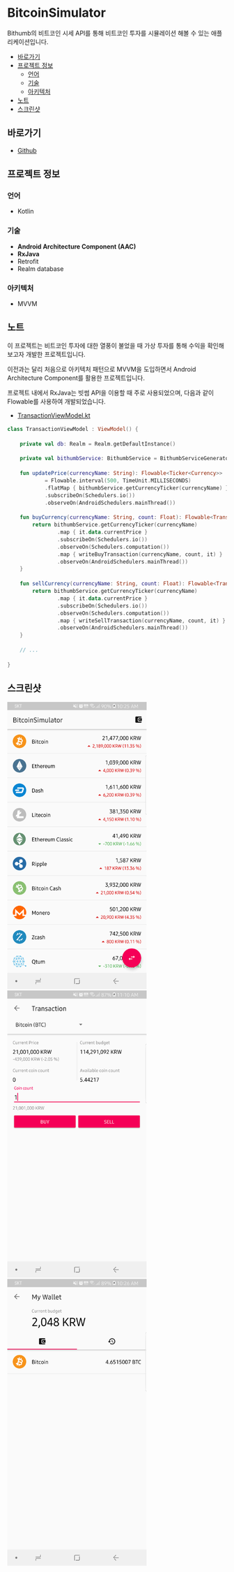 # BitcoinSimulator

Bithumb의 비트코인 시세 API를 통해 비트코인 투자를 시뮬레이션 해볼 수 있는 애플리케이션입니다.

- [바로가기](#바로가기)
- [프로젝트 정보](#프로젝트-정보)
  - [언어](#언어)
  - [기술](#기술)
  - [아키텍처](#아키텍처)
- [노트](#노트)
- [스크린샷](#스크린샷)


## 바로가기

- [Github](https://github.com/namhyun-gu/BitcoinSimulator)

## 프로젝트 정보

### 언어

- Kotlin

### 기술

- **Android Architecture Component (AAC)**
- **RxJava**
- Retrofit
- Realm database

### 아키텍처

- MVVM

## 노트

이 프로젝트는 비트코인 투자에 대한 열풍이 불었을 때 가상 투자를 통해 수익을 확인해보고자 개발한 프로젝트입니다.

이전과는 달리 처음으로 아키텍처 패턴으로 MVVM을 도입하면서 Android Architecture Component를 활용한 프로젝트입니다.

프로젝트 내에서 RxJava는 빗썸 API을 이용할 때 주로 사용되었으며, 다음과 같이 Flowable를 사용하여 개발되었습니다.

- [TransactionViewModel.kt](https://github.com/namhyun-gu/BitcoinSimulator/blob/master/app/src/main/java/dev/namhyun/bitcoinsimulator/transaction/TransactionViewModel.kt)

```kotlin
class TransactionViewModel : ViewModel() {

    private val db: Realm = Realm.getDefaultInstance()

    private val bithumbService: BithumbService = BithumbServiceGenerator.generate()

    fun updatePrice(currencyName: String): Flowable<Ticker<Currency>>
            = Flowable.interval(500, TimeUnit.MILLISECONDS)
            .flatMap { bithumbService.getCurrencyTicker(currencyName) }
            .subscribeOn(Schedulers.io())
            .observeOn(AndroidSchedulers.mainThread())

    fun buyCurrency(currencyName: String, count: Float): Flowable<TransactionStatus> {
        return bithumbService.getCurrencyTicker(currencyName)
                .map { it.data.currentPrice }
                .subscribeOn(Schedulers.io())
                .observeOn(Schedulers.computation())
                .map { writeBuyTransaction(currencyName, count, it) }
                .observeOn(AndroidSchedulers.mainThread())
    }

    fun sellCurrency(currencyName: String, count: Float): Flowable<TransactionStatus> {
        return bithumbService.getCurrencyTicker(currencyName)
                .map { it.data.currentPrice }
                .subscribeOn(Schedulers.io())
                .observeOn(Schedulers.computation())
                .map { writeSellTransaction(currencyName, count, it) }
                .observeOn(AndroidSchedulers.mainThread())
    }

    // ...

}
```

## 스크린샷

<img src="https://raw.githubusercontent.com/namhyun-gu/BitcoinSimulator/master/screenshots/device-2017-12-27-102600.png" width="320">
<img src="https://raw.githubusercontent.com/namhyun-gu/BitcoinSimulator/master/screenshots/device-2017-12-28-111103.png" width="320">
<img src="https://raw.githubusercontent.com/namhyun-gu/BitcoinSimulator/master/screenshots/device-2017-12-27-102655.png" width="320">
